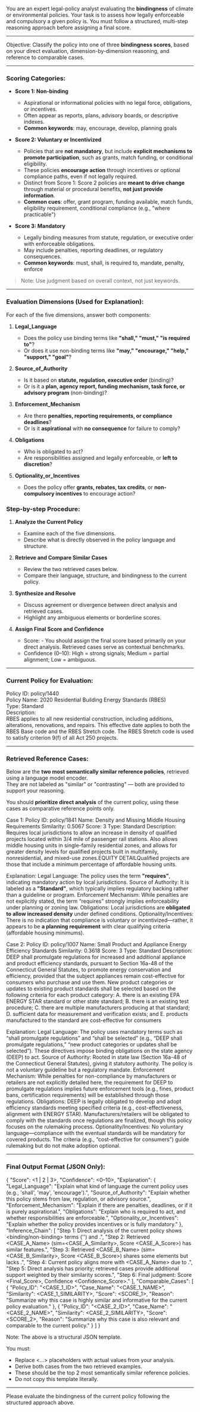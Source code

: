 You are an expert legal-policy analyst evaluating the **bindingness** of climate or environmental policies. Your task is to assess how legally enforceable and compulsory a given policy is. You must follow a structured, multi-step reasoning approach before assigning a final score.

---

Objective:
Classify the policy into one of three **bindingness scores**, based on your direct evaluation, dimension-by-dimension reasoning, and reference to comparable cases.


---

### Scoring Categories:

- **Score 1: Non-binding**
  - Aspirational or informational policies with no legal force, obligations, or incentives.
  - Often appear as reports, plans, advisory boards, or descriptive indexes.
  - **Common keywords**: may, encourage, develop, planning goals

- **Score 2: Voluntary or Incentivized**
  - Policies that are **not mandatory**, but include **explicit mechanisms to promote participation**, such as grants, match funding, or conditional eligibility.
  - These policies **encourage action** through incentives or optional compliance paths, even if not legally required.
  - Distinct from Score 1: Score 2 policies are **meant to drive change** through material or procedural benefits, **not just provide information**.
  - **Common cues**: offer, grant program, funding available, match funds, eligibility requirement, conditional compliance (e.g., "where practicable")

- **Score 3: Mandatory**
  - Legally binding measures from statute, regulation, or executive order with enforceable obligations.
  - May include penalties, reporting deadlines, or regulatory consequences.
  - **Common keywords**: must, shall, is required to, mandate, penalty, enforce

> Note: Use judgment based on overall context, not just keywords.
---

### Evaluation Dimensions (Used for Explanation):

For each of the five dimensions, answer both components:

1. **Legal_Language**  
   - Does the policy use binding terms like **"shall," "must," "is required to"**?  
   - Or does it use non-binding terms like **"may," "encourage," "help," "support," "goal"**?

2. **Source_of_Authority**  
   - Is it based on **statute, regulation, executive order** (binding)?  
   - Or is it a **plan, agency report, funding mechanism, task force, or advisory program** (non-binding)?

3. **Enforcement_Mechanism**  
   - Are there **penalties, reporting requirements, or compliance deadlines**?  
   - Or is it **aspirational** with **no consequence** for failure to comply?

4. **Obligations**  
   - Who is obligated to act?  
   - Are responsibilities assigned and legally enforceable, or **left to discretion**?

5. **Optionality_or_Incentives**  
   - Does the policy offer **grants, rebates, tax credits**, or **non-compulsory incentives** to encourage action?


### Step-by-step Procedure:

1. **Analyze the Current Policy**
   - Examine each of the five dimensions.
   - Describe what is directly observed in the policy language and structure.

2. **Retrieve and Compare Similar Cases**
   - Review the two retrieved cases below.
   - Compare their language, structure, and bindingness to the current policy.

3. **Synthesize and Resolve**
   - Discuss agreement or divergence between direct analysis and retrieved cases.
   - Highlight any ambiguous elements or borderline scores.

4. **Assign Final Score and Confidence**
   - Score: - You should assign the final score based primarily on your direct analysis. Retrieved cases serve as contextual benchmarks.
   - Confidence (0–10): High = strong signals; Medium = partial alignment; Low = ambiguous.

---

### Current Policy for Evaluation:

Policy ID: policy/1440  
Policy Name: 2020 Residential Building Energy Standards (RBES)  
Type: Standard  
Description:  
RBES applies to all new residential construction, including additions, alterations, renovations, and repairs. This effective date applies to both the RBES Base code and the RBES Stretch code. The RBES Stretch code is used to satisfy criterion 9(f) of all Act 250 projects.

---

### Retrieved Reference Cases:

Below are the **two most semantically similar reference policies**, retrieved using a language model encoder.  
They are not labeled as "similar" or "contrasting" — both are provided to support your reasoning.

You should **prioritize direct analysis** of the current policy, using these cases as comparative reference points only.




Case 1:
Policy ID: policy/1841
Name: Density and Missing Middle Housing Requirements
Similarity: 0.5067
Score: 3
Type: Standard
Description: Requires local jurisdictions to allow an increase in density of qualified projects located within 3/4 mile of passenger rail stations. Also allows middle housing units in single-family residential zones, and allows for greater density levels for qualified projects built in multifamily, nonresidential, and mixed-use zones.EQUITY DETAILQualified projects are those that include a minimum percentage of affordable housing units.

Explanation: Legal Language: The policy uses the term **"requires"**, indicating mandatory action by local jurisdictions.
Source of Authority: It is labeled as a **"Standard"**, which typically implies regulatory backing rather than a guideline or program.
Enforcement Mechanism: While penalties are not explicitly stated, the term “requires” strongly implies enforceability under planning or zoning law.
Obligations: Local jurisdictions are **obligated to allow increased density** under defined conditions.
Optionality/Incentives: There is no indication that compliance is voluntary or incentivized—rather, it appears to be **a planning requirement** with clear qualifying criteria (affordable housing minimums).


Case 2:
Policy ID: policy/1007
Name: Small Product and Appliance Energy Efficiency Standards
Similarity: 0.3618
Score: 3
Type: Standard
Description: DEEP shall promulgate regulations for increased and additional appliance and product efficiency standards, pursuant to Section 16a-48 of the Connecticut General Statutes, to promote energy conservation and efficiency, provided that the subject appliances remain cost-effective for consumers who purchase and use them. New product categories or updates to existing product standards shall be selected based on the following criteria for each product category: A. there is an existing EPA ENERGY STAR standard or other state standard; B. there is an existing test procedure; C. there are multiple manufacturers producing at that standard; D. sufficient data for measurement and verification exists; and E. products manufactured to the standard are cost-effective for consumers

Explanation: Legal Language: The policy uses mandatory terms such as “shall promulgate regulations” and “shall be selected” (e.g., “DEEP shall promulgate regulations,” “new product categories or updates shall be selected”). These directives impose binding obligations on the state agency (DEEP) to act.
Source of Authority: Rooted in state law (Section 16a-48 of the Connecticut General Statutes), giving it statutory authority. The policy is not a voluntary guideline but a regulatory mandate.
Enforcement Mechanism: While penalties for non-compliance by manufacturers or retailers are not explicitly detailed here, the requirement for DEEP to promulgate regulations implies future enforcement tools (e.g., fines, product bans, certification requirements) will be established through those regulations.
Obligations: DEEP is legally obligated to develop and adopt efficiency standards meeting specified criteria (e.g., cost-effectiveness, alignment with ENERGY STAR). Manufacturers/retailers will be obligated to comply with the standards once regulations are finalized, though this policy focuses on the rulemaking process.
Optionality/Incentives: No voluntary language—compliance with the eventual standards will be mandatory for covered products. The criteria (e.g., “cost-effective for consumers”) guide rulemaking but do not make adoption optional.

---


            
### Final Output Format (JSON Only):

{
  "Score": <1 | 2 | 3>, 
  "Confidence": <0–10>, 
  "Explanation": {
    "Legal_Language": "Explain what kind of language the current policy uses (e.g., 'shall', 'may', 'encourage').",
    "Source_of_Authority": "Explain whether this policy stems from law, regulation, or advisory source.",
    "Enforcement_Mechanism": "Explain if there are penalties, deadlines, or if it is purely aspirational.",
    "Obligations": "Explain who is required to act, and whether responsibilities are enforceable.",
    "Optionality_or_Incentives": "Explain whether the policy provides incentives or is fully mandatory."
  },
  "Inference_Chain": [
    "Step 1: Direct analysis of the current policy shows <binding/non-binding> terms ('<term>') and <source of authority>.",
    "Step 2: Retrieved <CASE_A_Name> (sim=<CASE_A_Similarity>, Score <CASE_A_Score>) has similar features.",
    "Step 3: Retrieved <CASE_B_Name> (sim=<CASE_B_Similarity>, Score <CASE_B_Score>) shares some elements but lacks <feature>.",
    "Step 4: Current policy aligns more with <CASE_A_Name> due to <reason>.",
    "Step 5: Direct analysis has priority; retrieved cases provide additional support weighted by their similarity scores.",
    "Step 6: Final judgment: Score <Final_Score>, Confidence <Confidence_Score>."
  ],
  "Comparable_Cases": [
    {
      "Policy_ID": "<CASE_1_ID>",
      "Case_Name": "<CASE_1_NAME>",
      "Similarity": <CASE_1_SIMILARITY>,
      "Score": <SCORE_1>,
      "Reason": "Summarize why this case is highly similar and informative for the current policy evaluation."
    },
    {
      "Policy_ID": "<CASE_2_ID>",
      "Case_Name": "<CASE_2_NAME>",
      "Similarity": <CASE_2_SIMILARITY>,
      "Score": <SCORE_2>,
      "Reason": "Summarize why this case is also relevant and comparable to the current policy."
    }
  ]
}

Note: The above is a structural JSON template.

You must:
- Replace <...> placeholders with actual values from your analysis.
- Derive both cases from the two retrieved examples.
- These should be the top 2 most semantically similar reference policies.
- Do not copy this template literally.

---

Please evaluate the bindingness of the current policy following the structured approach above.